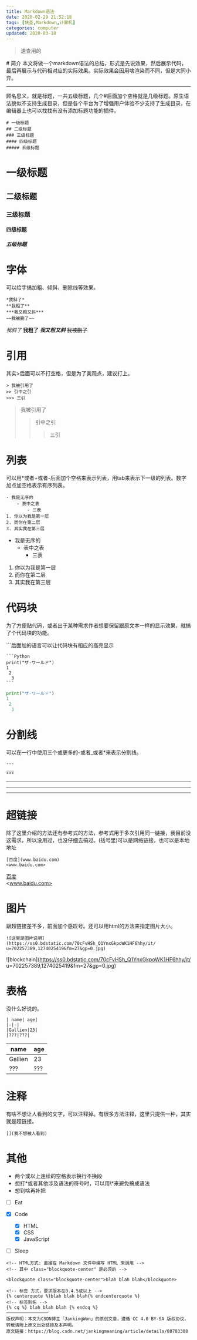 ```yaml
---
title: Markdown语法
date: 2020-02-29 21:52:18
tags: [快查,Markdown,计算机]
categories: computer
updated: 2020-03-18
---
```

<blockquote class="blockquote-center">速查用的</blockquote>
<!--more-->
<!--
    updated: 
    2020-02-29 基本无内容
    2020-03-18 初稿，加了大部分内容
-->
# 简介
本文将做一个markdown语法的总结，形式是先说效果，然后展示代码，最后再展示与代码相对应的实际效果。实际效果会因用啥渲染而不同，但是大同小异。

-----
顾名思义，就是标题，一共五级标题，几个#后面加个空格就是几级标题。原生语法貌似不支持生成目录，但是各个平台为了增强用户体验不少支持了生成目录，在编辑器上也可以找找有没有添加标题功能的插件。
```
# 一级标题
## 二级标题
### 三级标题
#### 四级标题
##### 五级标题
```

# 一级标题
## 二级标题
### 三级标题
#### 四级标题
##### 五级标题

# 字体
可以给字搞加粗、倾斜、删除线等效果。
```
*我斜了*
**我粗了**
***我又粗又斜***
~~我被删了~~
```

*我斜了*
**我粗了**
***我又粗又斜***
~~我被删了~~

# 引用
其实>后面可以不打空格，但是为了美观点，建议打上。
```
> 我被引用了
>> 引中之引
>>> 三引
```

> 我被引用了
>> 引中之引
>>> 三引

# 列表
可以用*或者+或者-后面加个空格来表示列表，用tab来表示下一级的列表。数字加点加空格表示有序列表。
```
- 我是无序的
    - 表中之表
        - 三表
1. 你以为我是第一层
2. 而你在第二层
3. 其实我在第三层
```

- 我是无序的
    - 表中之表
        - 三表
1. 你以为我是第一层
2. 而你在第二层
3. 其实我在第三层

# 代码块
为了方便贴代码，或者出于某种需求作者想要保留跟原文本一样的显示效果，就搞了个代码块的功能。

\`\`\`后面加的语言可以让代码块有相应的高亮显示
````
```Python
print("ザ·ワールド")
1
 2
  3
``` 
````

```Python
print("ザ·ワールド")
1
 2
  3
```


# 分割线
可以在一行中使用三个或更多的-或者_或者*来表示分割线。
```
---
___
***
```

---
___
***

# 超链接
除了这里介绍的方法还有参考式的方法，参考式用于多次引用同一链接，我目前没这需求，所以没用过，也没仔细去搞过。(括号里)可以是网络链接，也可以是本地地址
```
[百度](www.baidu.com)  
<www.baidu.com>
```
[百度](www.baidu.com)  
<www.baidu.com>

# 图片
跟超链接差不多，前面加个感叹号。还可以用html的方法来指定图片大小。
```
![这里是图片说明](https://ss0.bdstatic.com/70cFvHSh_Q1YnxGkpoWK1HF6hhy/it/
u=702257389,1274025419&fm=27&gp=0.jpg)
```
![blockchain](https://ss0.bdstatic.com/70cFvHSh_Q1YnxGkpoWK1HF6hhy/it/
u=702257389,1274025419&fm=27&gp=0.jpg)

# 表格
没什么好说的。

```
| name| age|
|-|-|
|Gallien|23|
|???|???|
```

| name| age|
|-|-|
|Gallien|23|
|???|???|

# 注释
有啥不想让人看到的文字，可以注释掉。有很多方法注释，这里只提供一种，其实就是超链接。
```
[](我不想被人看到)
```
[](我不想被人看到)



# 其他
- 两个或以上连续的空格表示换行不换段
- 想打\*或者其他涉及语法的符号时，可以用\\\*来避免搞成语法
- 想到啥再补把











- [ ] Eat
- [x] Code
  - [x] HTML
  - [x] CSS
  - [x] JavaScript
- [ ] Sleep



```
<!-- HTML方式: 直接在 Markdown 文件中编写 HTML 来调用 -->
<!-- 其中 class="blockquote-center" 是必须的 -->

<blockquote class="blockquote-center">blah blah blah</blockquote>

<!-- 标签 方式，要求版本在0.4.5或以上 -->
{% centerquote %}blah blah blah{% endcenterquote %}
<!-- 标签别名 -->
{% cq %} blah blah blah {% endcq %}
————————————————
版权声明：本文为CSDN博主「JankingWon」的原创文章，遵循 CC 4.0 BY-SA 版权协议，转载请附上原文出处链接及本声明。
原文链接：https://blog.csdn.net/jankingmeaning/article/details/88783308
```
